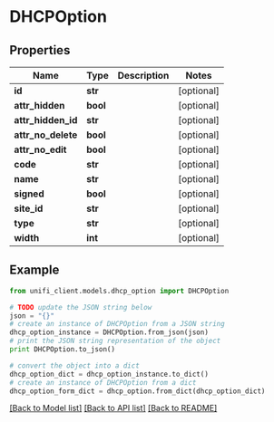 # DHCPOption


## Properties

Name | Type | Description | Notes
------------ | ------------- | ------------- | -------------
**id** | **str** |  | [optional] 
**attr_hidden** | **bool** |  | [optional] 
**attr_hidden_id** | **str** |  | [optional] 
**attr_no_delete** | **bool** |  | [optional] 
**attr_no_edit** | **bool** |  | [optional] 
**code** | **str** |  | [optional] 
**name** | **str** |  | [optional] 
**signed** | **bool** |  | [optional] 
**site_id** | **str** |  | [optional] 
**type** | **str** |  | [optional] 
**width** | **int** |  | [optional] 

## Example

```python
from unifi_client.models.dhcp_option import DHCPOption

# TODO update the JSON string below
json = "{}"
# create an instance of DHCPOption from a JSON string
dhcp_option_instance = DHCPOption.from_json(json)
# print the JSON string representation of the object
print DHCPOption.to_json()

# convert the object into a dict
dhcp_option_dict = dhcp_option_instance.to_dict()
# create an instance of DHCPOption from a dict
dhcp_option_form_dict = dhcp_option.from_dict(dhcp_option_dict)
```
[[Back to Model list]](../README.md#documentation-for-models) [[Back to API list]](../README.md#documentation-for-api-endpoints) [[Back to README]](../README.md)


